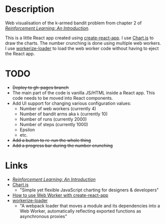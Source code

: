 # Description

Web visualisation of the k-armed bandit problem from chapter 2 of
[_Reinforcement Learning: An Introduction_](http://incompleteideas.net/book/the-book.html).

This is a little React app created using [create-react-app](https://create-react-app.dev/).
I use [Chart.js](https://www.chartjs.org/) to draw the charts.
The number crunching is done using multiple web workers. 
I use [workerize-loader](https://github.com/developit/workerize-loader) to load the web worker code
without having to eject the React app.

# TODO

* ~~Deploy to gh-pages branch~~
* The main part of the code is vanilla JS/HTML inside a React app. This code needs to be moved into React components.
* Add UI support for changing various configuration values:
  * Number of web workers (currently 4)
  * Number of bandit arms aka `k` (currently 10)
  * Number of runs (currently 2000)
  * Number of steps (currently 1000)
  * Epsilon
  * etc.
* ~~Add a button to re-run the whole thing~~
* ~~Add a progress bar during the number crunching~~

# Links

* [_Reinforcement Learning: An Introduction_](http://incompleteideas.net/book/the-book.html)
* [Chart.js](https://www.chartjs.org/)
  * "Simple yet flexible JavaScript charting for designers & developers"
* [How to use Web Worker with create-react-app](https://medium.com/@bykovskimichael/how-to-use-web-worker-with-create-react-app-e1c1f1ba5279)  
* [workerize-loader](https://github.com/developit/workerize-loader)
  * "A webpack loader that moves a module and its dependencies into a Web Worker, automatically reflecting exported functions as asynchronous proxies"
